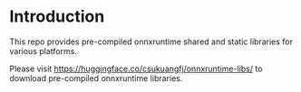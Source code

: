 # Introduction

This repo provides pre-compiled onnxruntime shared and static libraries
for various platforms.

Please visit https://huggingface.co/csukuangfj/onnxruntime-libs/
to download pre-compiled onnxruntime libraries.
